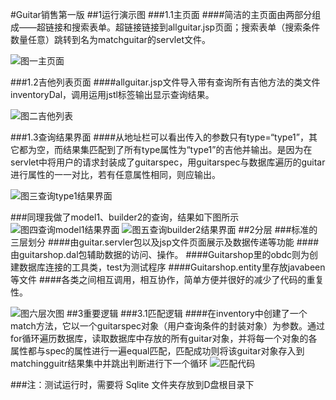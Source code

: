

#Guitar销售第一版
##1运行演示图
###1.1主页面
####简洁的主页面由两部分组成——超链接和搜索表单。超链接链接到allguitar.jsp页面；搜索表单（搜索条件数量任意）跳转到名为matchguitar的servlet文件。

![图一主页面](http://r.photo.store.qq.com/psb?/V140v9zx2DMuhD/uHwLYE*CCQnBPE4Il48QbNn6I17u9EODBhRBkhzNEWw!/r/dHABAAAAAAAA)

###1.2吉他列表页面
####allguitar.jsp文件导入带有查询所有吉他方法的类文件inventoryDal，调用运用jstl标签输出显示查询结果。

![图二吉他列表](http://r.photo.store.qq.com/psb?/V140v9zx2DMuhD/wb7DqNNfBfnfUsTUSDqU7ymyXFfaCZhQWruv6thRVCo!/r/dOQAAAAAAAAA)

###1.3查询结果界面
####从地址栏可以看出传入的参数只有type=“type1”，其它都为空，而结果集匹配到了所有type属性为“type1”的吉他并输出。是因为在servlet中将用户的请求封装成了guitarspec，用guitarspec与数据库遍历的guitar进行属性的一一对比，若有任意属性相同，则应输出。

![图三查询type1结果界面](http://r.photo.store.qq.com/psb?/V140v9zx2DMuhD/bBDPQsqniLJp8zm0dRHVND*nIrLrskXY534LRKbPJFw!/r/dI0BAAAAAAAA)

###同理我做了model1、builder2的查询，结果如下图所示
![图四查询model1结果界面](http://r.photo.store.qq.com/psb?/V140v9zx2DMuhD/uhvUx9Nb5fM4klcOI3dms.f648P733kgkkpalGkR6i0!/r/dH4BAAAAAAAA)
![图五查询builder2结果界面](http://r.photo.store.qq.com/psb?/V140v9zx2DMuhD/upZq6Xs.EB4c1OdFHvJunhMj0HdKxif1O.k6FYrz2hg!/r/dAwBAAAAAAAA)
##2分层
###标准的三层划分
####由guitar.servler包以及jsp文件页面展示及数据传递等功能
####由guitarshop.dal包辅助数据的访问、操作。
####Guitarshop里的obdc则为创建数据库连接的工具类，test为测试程序
####Guitarshop.entity里存放javabeen等文件
####各类之间相互调用，相互协作，简单方便并很好的减少了代码的重复性。

![图六层次图](http://r.photo.store.qq.com/psb?/V140v9zx2DMuhD/Bm2oXJ2zYWlrkPoRMZFjSa62l3N0w1ThBtGmxxcM9Ig!/r/dAwBAAAAAAAA)
##3重要逻辑
###3.1匹配逻辑
####在inventory中创建了一个match方法，它以一个guitarspec对象（用户查询条件的封装对象）为参数。通过for循环遍历数据库，读取数据库中存放的所有guitar对象，并将每一个对象的各属性都与spec的属性进行一遍equal匹配，匹配成功则将该guitar对象存入到matchingguitr结果集中并跳出判断进行下一个循环
![匹配代码](http://r.photo.store.qq.com/psb?/V140v9zx2DMuhD/*AxQfn4PWwEb0X.KndeDYdMFL8J.R5JvF2afqrh9qwI!/r/dNoAAAAAAAAA)

###注：测试运行时，需要将  Sqlite 文件夹存放到D盘根目录下 
